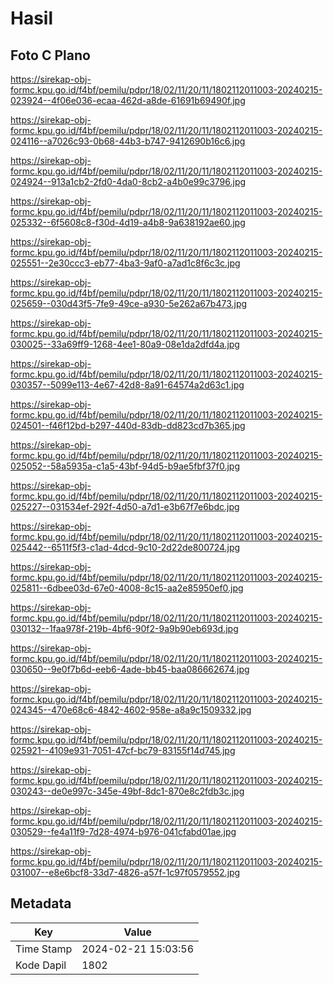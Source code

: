 # Hasil

## Foto C Plano

https://sirekap-obj-formc.kpu.go.id/f4bf/pemilu/pdpr/18/02/11/20/11/1802112011003-20240215-023924--4f06e036-ecaa-462d-a8de-61691b69490f.jpg

https://sirekap-obj-formc.kpu.go.id/f4bf/pemilu/pdpr/18/02/11/20/11/1802112011003-20240215-024116--a7026c93-0b68-44b3-b747-9412690b16c6.jpg

https://sirekap-obj-formc.kpu.go.id/f4bf/pemilu/pdpr/18/02/11/20/11/1802112011003-20240215-024924--913a1cb2-2fd0-4da0-8cb2-a4b0e99c3796.jpg

https://sirekap-obj-formc.kpu.go.id/f4bf/pemilu/pdpr/18/02/11/20/11/1802112011003-20240215-025332--6f5608c8-f30d-4d19-a4b8-9a638192ae60.jpg

https://sirekap-obj-formc.kpu.go.id/f4bf/pemilu/pdpr/18/02/11/20/11/1802112011003-20240215-025551--2e30ccc3-eb77-4ba3-9af0-a7ad1c8f6c3c.jpg

https://sirekap-obj-formc.kpu.go.id/f4bf/pemilu/pdpr/18/02/11/20/11/1802112011003-20240215-025659--030d43f5-7fe9-49ce-a930-5e262a67b473.jpg

https://sirekap-obj-formc.kpu.go.id/f4bf/pemilu/pdpr/18/02/11/20/11/1802112011003-20240215-030025--33a69ff9-1268-4ee1-80a9-08e1da2dfd4a.jpg

https://sirekap-obj-formc.kpu.go.id/f4bf/pemilu/pdpr/18/02/11/20/11/1802112011003-20240215-030357--5099e113-4e67-42d8-8a91-64574a2d63c1.jpg

https://sirekap-obj-formc.kpu.go.id/f4bf/pemilu/pdpr/18/02/11/20/11/1802112011003-20240215-024501--f46f12bd-b297-440d-83db-dd823cd7b365.jpg

https://sirekap-obj-formc.kpu.go.id/f4bf/pemilu/pdpr/18/02/11/20/11/1802112011003-20240215-025052--58a5935a-c1a5-43bf-94d5-b9ae5fbf37f0.jpg

https://sirekap-obj-formc.kpu.go.id/f4bf/pemilu/pdpr/18/02/11/20/11/1802112011003-20240215-025227--031534ef-292f-4d50-a7d1-e3b67f7e6bdc.jpg

https://sirekap-obj-formc.kpu.go.id/f4bf/pemilu/pdpr/18/02/11/20/11/1802112011003-20240215-025442--6511f5f3-c1ad-4dcd-9c10-2d22de800724.jpg

https://sirekap-obj-formc.kpu.go.id/f4bf/pemilu/pdpr/18/02/11/20/11/1802112011003-20240215-025811--6dbee03d-67e0-4008-8c15-aa2e85950ef0.jpg

https://sirekap-obj-formc.kpu.go.id/f4bf/pemilu/pdpr/18/02/11/20/11/1802112011003-20240215-030132--1faa978f-219b-4bf6-90f2-9a9b90eb693d.jpg

https://sirekap-obj-formc.kpu.go.id/f4bf/pemilu/pdpr/18/02/11/20/11/1802112011003-20240215-030650--9e0f7b6d-eeb6-4ade-bb45-baa086662674.jpg

https://sirekap-obj-formc.kpu.go.id/f4bf/pemilu/pdpr/18/02/11/20/11/1802112011003-20240215-024345--470e68c6-4842-4602-958e-a8a9c1509332.jpg

https://sirekap-obj-formc.kpu.go.id/f4bf/pemilu/pdpr/18/02/11/20/11/1802112011003-20240215-025921--4109e931-7051-47cf-bc79-83155f14d745.jpg

https://sirekap-obj-formc.kpu.go.id/f4bf/pemilu/pdpr/18/02/11/20/11/1802112011003-20240215-030243--de0e997c-345e-49bf-8dc1-870e8c2fdb3c.jpg

https://sirekap-obj-formc.kpu.go.id/f4bf/pemilu/pdpr/18/02/11/20/11/1802112011003-20240215-030529--fe4a11f9-7d28-4974-b976-041cfabd01ae.jpg

https://sirekap-obj-formc.kpu.go.id/f4bf/pemilu/pdpr/18/02/11/20/11/1802112011003-20240215-031007--e8e6bcf8-33d7-4826-a57f-1c97f0579552.jpg


## Metadata

| Key        | Value               |
| ---------- | ------------------- |
| Time Stamp | 2024-02-21 15:03:56 |
| Kode Dapil | 1802                |



